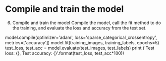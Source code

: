 # Compile and train the model

6. Compile and train the model
Compile the model, call the fit method to do the training, and evaluate the loss and accuracy from the test set.


model.compile(optimizer='adam', loss='sparse_categorical_crossentropy', metrics=['accuracy'])
model.fit(training_images, training_labels, epochs=5)
test_loss, test_acc = model.evaluate(test_images, test_labels)
print ('Test loss: {}, Test accuracy: {}'.format(test_loss, test_acc*100))